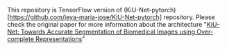 This repository is TensorFlow version of (KiU-Net-pytorch)[https://github.com/jeya-maria-jose/KiU-Net-pytorch] repository. Please check the original paper for more information about the architecture "[KiU-Net: Towards Accurate Segmentation of Biomedical Images using Over-complete Representations](https://arxiv.org/abs/2006.04878)"
